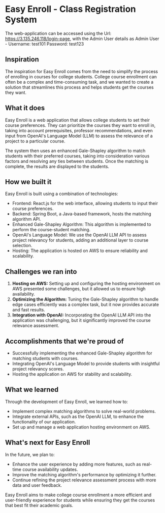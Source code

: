 # Easy Enroll - Class Registration System

The web-application can be accessed using the Url: https://3.135.246.118/login-page, with the Admin User details as Admin User -
Username: test101
Password: test123

## Inspiration

The inspiration for Easy Enroll comes from the need to simplify the process of enrolling in courses for college students. College course enrollment can often be a complex and time-consuming task, and we wanted to create a solution that streamlines this process and helps students get the courses they want.

## What it does

Easy Enroll is a web application that allows college students to set their course preferences. They can prioritize the courses they want to enroll in, taking into account prerequisites, professor recommendations, and even input from OpenAI's Language Model (LLM) to assess the relevance of a project to a particular course.

The system then uses an enhanced Gale-Shapley algorithm to match students with their preferred courses, taking into consideration various factors and resolving any ties between students. Once the matching is complete, the results are displayed to the students.

## How we built it

Easy Enroll is built using a combination of technologies:

- Frontend: React.js for the web interface, allowing students to input their course preferences.
- Backend: Spring Boot, a Java-based framework, hosts the matching algorithm API.
- Enhanced Gale-Shapley Algorithm: This algorithm is implemented to perform the course-student matching.
- OpenAI's Language Model: We use the OpenAI LLM API to assess project relevancy for students, adding an additional layer to course selection.
- Hosting: The application is hosted on AWS to ensure reliability and scalability.

## Challenges we ran into

1. **Hosting on AWS:** Setting up and configuring the hosting environment on AWS presented some challenges, but it allowed us to ensure high availability.
2. **Optimizing the Algorithm:** Tuning the Gale-Shapley algorithm to handle edge cases efficiently was a complex task, but it now provides accurate and fast results.
3. **Integration with OpenAI:** Incorporating the OpenAI LLM API into the application was challenging, but it significantly improved the course relevance assessment.

## Accomplishments that we're proud of

- Successfully implementing the enhanced Gale-Shapley algorithm for matching students with courses.
- Integrating OpenAI's Language Model to provide students with insightful project relevancy scores.
- Hosting the application on AWS for stability and scalability.

## What we learned

Through the development of Easy Enroll, we learned how to:

- Implement complex matching algorithms to solve real-world problems.
- Integrate external APIs, such as the OpenAI LLM, to enhance the functionality of our application.
- Set up and manage a web application hosting environment on AWS.

## What's next for Easy Enroll

In the future, we plan to:

- Enhance the user experience by adding more features, such as real-time course availability updates.
- Improve the matching algorithm's performance by optimizing it further.
- Continue refining the project relevance assessment process with more data and user feedback.

Easy Enroll aims to make college course enrollment a more efficient and user-friendly experience for students while ensuring they get the courses that best fit their academic goals.
